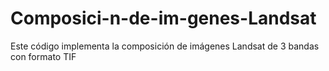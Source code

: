 # Composici-n-de-im-genes-Landsat
Este código implementa la composición de imágenes Landsat de 3 bandas con formato TIF
